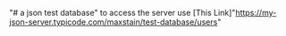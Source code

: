 "#  a json test database"
to access the server use [This Link]"https://my-json-server.typicode.com/maxstain/test-database/users"
